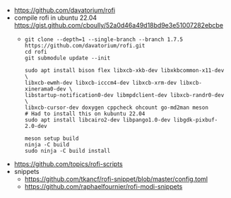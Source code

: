 * https://github.com/davatorium/rofi
* compile rofi in ubuntu 22.04 https://gist.github.com/cboully/52a0d46a49d18bd9e3e51007282ebcbe
    * ```shell
      git clone --depth=1 --single-branch --branch 1.7.5 https://github.com/davatorium/rofi.git
      cd rofi
      git submodule update --init

      sudo apt install bison flex libxcb-xkb-dev libxkbcommon-x11-dev \
      libxcb-ewmh-dev libxcb-icccm4-dev libxcb-xrm-dev libxcb-xinerama0-dev \
      libstartup-notification0-dev libmpdclient-dev libxcb-randr0-dev \
      libxcb-cursor-dev doxygen cppcheck ohcount go-md2man meson
      # Had to install this on kubuntu 22.04
      sudo apt install libcairo2-dev libpango1.0-dev libgdk-pixbuf-2.0-dev

      meson setup build
      ninja -C build
      sudo ninja -C build install
      ```
* https://github.com/topics/rofi-scripts
* snippets
    * https://github.com/tkancf/rofi-snippet/blob/master/config.toml
    * https://github.com/raphaelfournier/rofi-modi-snippets
